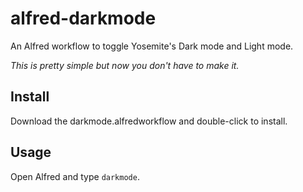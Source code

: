 # alfred-darkmode
An Alfred workflow to toggle Yosemite's Dark mode and Light mode.

*This is pretty simple but now you don't have to make it.*

## Install
Download the darkmode.alfredworkflow and double-click to install.

## Usage
Open Alfred and type `darkmode`.
